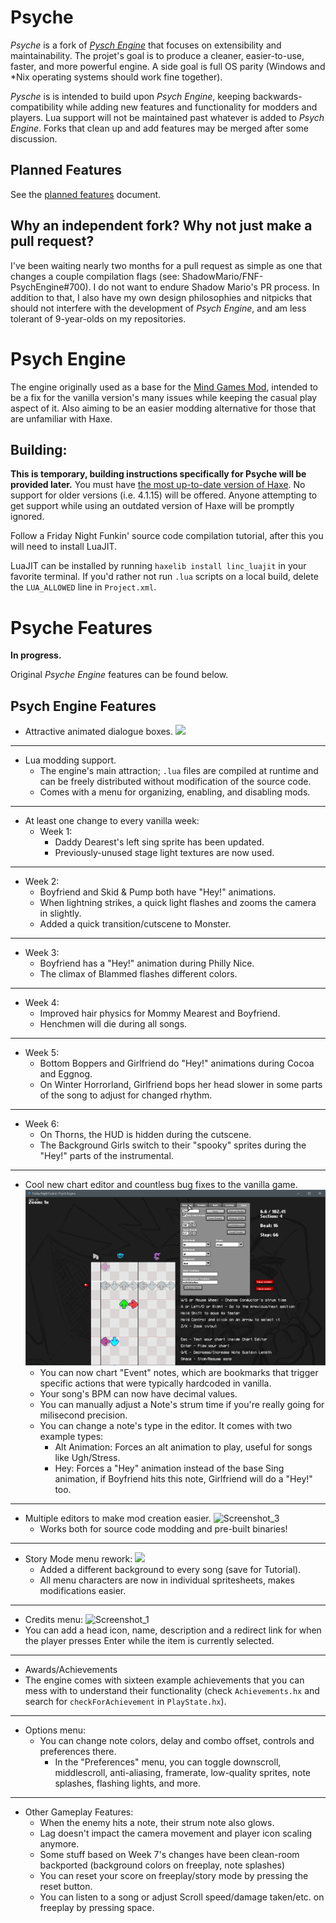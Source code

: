 # Psyche
_Psyche_ is a fork of [_Pysch Engine_](https://github.com/ShadowMario/FNF-PsychEngine) that focuses on extensibility and maintainability. The projet's goal is to produce a cleaner, easier-to-use, faster, and more powerful engine. A side goal is full OS parity (Windows and \*Nix operating systems should work fine together).

_Pysche_ is is intended to build upon _Psych Engine_, keeping backwards-compatibility while adding new features and functionality for modders and players. Lua support will not be maintained past whatever is added to _Psych Engine_. Forks that clean up and add features may be merged after some discussion.

## Planned Features
See the [planned features](PSYCHE.md) document.

## Why an independent fork? Why not just make a pull request?
I've been waiting nearly two months for a pull request as simple as one that changes a couple compilation flags (see: ShadowMario/FNF-PsychEngine#700). I do not want to endure Shadow Mario's PR process. In addition to that, I also have my own design philosophies and nitpicks that should not interfere with the development of _Psych Engine_, and am less tolerant of 9-year-olds on my repositories.

# Psych Engine
The engine originally used as a base for the [Mind Games Mod](https://gamebanana.com/mods/301107), intended to be a fix for the vanilla version's many issues while keeping the casual play aspect of it. Also aiming to be an easier modding alternative for those that are unfamiliar with Haxe.

## Building:
**This is temporary, building instructions specifically for Psyche will be provided later.**
You must have [the most up-to-date version of Haxe](https://haxe.org/download/). No support for older versions (i.e. 4.1.15) will be offered. Anyone attempting to get support while using an outdated version of Haxe will be promptly ignored.

Follow a Friday Night Funkin' source code compilation tutorial, after this you will need to install LuaJIT.

LuaJIT can be installed by running `haxelib install linc_luajit` in your favorite terminal. If you'd rather not run `.lua` scripts on a local build, delete the `LUA_ALLOWED` line in `Project.xml`.

# Psyche Features
**In progress.**

Original _Psyche Engine_ features can be found below.

## Psych Engine Features

* Attractive animated dialogue boxes. ![](https://user-images.githubusercontent.com/44785097/127706669-71cd5cdb-5c2a-4ecc-871b-98a276ae8070.gif)
---
* Lua modding support.
  * The engine's main attraction; `.lua` files are compiled at runtime and can be freely distributed without modification of the source code.
  * Comes with a menu for organizing, enabling, and disabling mods. 
---
* At least one change to every vanilla week:
  * Week 1:
    * Daddy Dearest's left sing sprite has been updated.
    * Previously-unused stage light textures are now used.
---
  * Week 2:
    * Boyfriend and Skid & Pump both have "Hey!" animations.
    * When lightning strikes, a quick light flashes and zooms the camera in slightly.
    * Added a quick transition/cutscene to Monster.
---
  * Week 3:
    * Boyfriend has a "Hey!" animation during Philly Nice.
    * The climax of Blammed flashes different colors.
---
  * Week 4:
    * Improved hair physics for Mommy Mearest and Boyfriend.
    * Henchmen will die during all songs.
---
  * Week 5:
    * Bottom Boppers and Girlfriend do "Hey!" animations during Cocoa and Eggnog.
    * On Winter Horrorland, Girlfriend bops her head slower in some parts of the song to adjust for changed rhythm.
---
  * Week 6:
    * On Thorns, the HUD is hidden during the cutscene.
    * The Background Girls switch to their "spooky" sprites during the "Hey!" parts of the instrumental.
---
* Cool new chart editor and countless bug fixes to the vanilla game. ![](https://github.com/ShadowMario/FNF-PsychEngine/blob/main/docs/img/chart.png?raw=true)
  * You can now chart "Event" notes, which are bookmarks that trigger specific actions that were typically hardcoded in vanilla.
  * Your song's BPM can now have decimal values.
  * You can manually adjust a Note's strum time if you're really going for milisecond precision.
  * You can change a note's type in the editor. It comes with two example types:
    * Alt Animation: Forces an alt animation to play, useful for songs like Ugh/Stress.
    * Hey: Forces a "Hey" animation instead of the base Sing animation, if Boyfriend hits this note, Girlfriend will do a "Hey!" too.
---
* Multiple editors to make mod creation easier. ![Screenshot_3](https://user-images.githubusercontent.com/44785097/144629914-1fe55999-2f18-4cc1-bc70-afe616d74ae5.png)
  * Works both for source code modding and pre-built binaries!
---
* Story Mode menu rework: ![](https://i.imgur.com/UB2EKpV.png)
  * Added a different background to every song (save for Tutorial).
  * All menu characters are now in individual spritesheets, makes modifications easier.
---
* Credits menu: ![Screenshot_1](https://user-images.githubusercontent.com/44785097/144632635-f263fb22-b879-4d6b-96d6-865e9562b907.png)
 * You can add a head icon, name, description and a redirect link for when the player presses Enter while the item is currently selected.
---
* Awards/Achievements
 * The engine comes with sixteen example achievements that you can mess with to understand their functionality (check `Achievements.hx` and search for `checkForAchievement` in `PlayState.hx`).
---
* Options menu:
  * You can change note colors, delay and combo offset, controls and preferences there.
    * In the "Preferences" menu, you can toggle downscroll, middlescroll, anti-aliasing, framerate, low-quality sprites, note splashes, flashing lights, and more.
---
* Other Gameplay Features:
  * When the enemy hits a note, their strum note also glows.
  * Lag doesn't impact the camera movement and player icon scaling anymore.
  * Some stuff based on Week 7's changes have been clean-room backported (background colors on freeplay, note splashes)
  * You can reset your score on freeplay/story mode by pressing the reset button.
  * You can listen to a song or adjust Scroll speed/damage taken/etc. on freeplay by pressing space.
